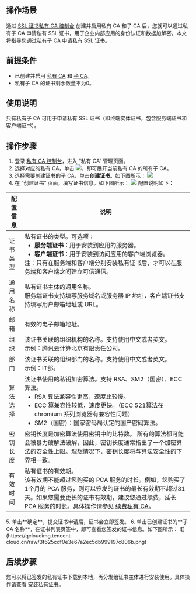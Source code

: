 ## 操作场景
通过 [SSL 证书私有 CA 控制台](https://console.cloud.tencent.com/private-ca) 创建并启用私有 CA 和子 CA 后，您就可以通过私有子 CA 申请私有 SSL 证书，用于企业内部应用的身份认证和数据加解密。本文将指导您通过私有子 CA 申请私有 SSL 证书。

## 前提条件
- 已创建并启用 [私有 CA](https://cloud.tencent.com/document/product/400/72329) 和 [子 CA](https://cloud.tencent.com/document/product/400/72330)。
- 私有子 CA 的证书剩余数量不为0。

## 使用说明
只有私有子 CA 可用于申请私有 SSL 证书（即终端实体证书，包含服务端证书和客户端证书）。

## 操作步骤
1. 登录 [私有 CA 控制台](https://console.cloud.tencent.com/private-ca)，进入 “私有 CA” 管理页面。
2. 选择对应的私有 CA，单击 <img src="https://qcloudimg.tencent-cloud.cn/raw/2a778da88f2967b7115274d776528941.png"/>，即可展开当前私有 CA 的所有子 CA。
3. 选择需要创建证书的子 CA，单击**创建证书**。如下图所示：
![](https://qcloudimg.tencent-cloud.cn/raw/bf83b7da8f0911dbf88c06241ca10cec.png)
4. 在 “创建证书” 页面，填写证书信息。如下图所示：
![](https://qcloudimg.tencent-cloud.cn/raw/f5a182beb1c033efd11383aba851f148.png)
配置说明如下：
<table>
<thead>
  <tr>
    <th>配置信息</th>
    <th>说明</th>
  </tr>
</thead>
<tbody>
  <tr>
    <td>证书类型</td>
    <td>私有证书的类型。可选项：<ul style="margin:0"><li><b>服务端证书</b>：用于安装到应用的服务器。</li><li><b>客户端证书</b>：用于安装到访问应用的客户端浏览器。</li></ul>注：只有在服务端和客户端分别安装私有证书后，才可以在服务端和客户端之间建立可信通信。</td>
  </tr>
  <tr>
    <td>通用名称</td>
    <td>私有证书主体的通用名称。<br>服务端证书支持填写服务域名或服务器 IP 地址，客户端证书支持填写用户邮箱地址或 URL。</td>
  </tr>
  <tr>
    <td>邮箱</td>
    <td>有效的电子邮箱地址。</td>
  </tr>
  <tr>
    <td>组织</td>
    <td>该证书关联的组织机构的名称。支持使用中文或者英文。<br>示例：腾讯云计算北京有限责任公司。</td>
  </tr>
  <tr>
    <td>部门</td>
    <td>该证书关联的组织部门的名称。支持使用中文或者英文。<br>示例：IT部。</td>
  </tr>
  <tr>
    <td>算法选择</td>
    <td>该证书使用的私钥加密算法。支持 RSA、SM2（国密）、ECC 算法。<ul style="margin:0"><li>RSA 算法兼容性更高，速度比较慢。</li><li>ECC 算兼容性较低，速度更快。（ECC 521算法在 chromium 系列浏览器有兼容性问题）</li><li>SM2（国密）：国家密码局认定的国产密码算法。</li></ul></td>
  </tr>
  <tr>
    <td>密钥长度</td>
    <td>密钥长度是加密算法使用密钥中的比特数。 所有的算法都可能会被暴力破解法破解，因此，密钥长度通常指出了一个加密算法的安全性上限。理想情况下，密钥长度将与算法安全性的下界相一致。</td>
  </tr>
  <tr>
    <td>有效时间</td>
    <td>私有证书的有效期。<br>该有效期不能超过您购买的 PCA 服务的时长。例如，您购买了1个月的 PCA 服务，则可以签发的证书的最长有效期不超过31天。如果您需要更长的证书有效期，建议您通过续费，延长 PCA 服务的时长。具体操作请参见 <a href="https://cloud.tencent.com/document/product/400/72332">续费私有 CA</a>。</td>
  </tr>
</tbody>
</table>
5. 单击**确定**，提交证书申请后，证书会立即签发。
6. 单击已创建证书的**子 CA 名称**，在证书列表页签中，即可查看您签发的证书信息。如下图所示：
![](https://qcloudimg.tencent-cloud.cn/raw/3f625cdf0e3e67a2ec5db999197c806b.png)

## 后续步骤
您可以将已签发的私有证书下载到本地，再分发给证书主体进行安装使用。具体操作请查看 [安装私有证书](https://cloud.tencent.com/document/product/400/72336#illustrate)。
